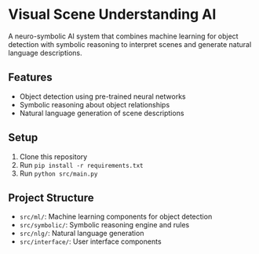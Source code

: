# Visual Scene Understanding AI

A neuro-symbolic AI system that combines machine learning for object detection with symbolic reasoning to interpret scenes and generate natural language descriptions.

## Features

- Object detection using pre-trained neural networks
- Symbolic reasoning about object relationships
- Natural language generation of scene descriptions

## Setup

1. Clone this repository
2. Run `pip install -r requirements.txt`
3. Run `python src/main.py`

## Project Structure

- `src/ml/`: Machine learning components for object detection
- `src/symbolic/`: Symbolic reasoning engine and rules
- `src/nlg/`: Natural language generation
- `src/interface/`: User interface components
